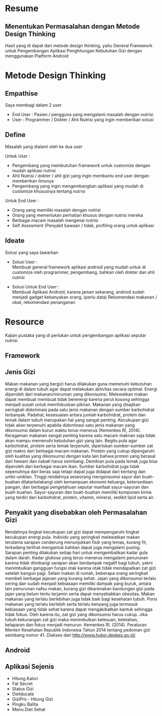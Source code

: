 # Resume
## Menentukan Permasalahan dengan Metode Design Thinking
Hasil yang di dapat dari metode design thinking, yaitu General Framework untuk Pengembangan Aplikasi Penghitungan Kebutuhan Gizi dengan menggunakan Platform Android

# Metode Design Thinking
## Empathise
Saya membagi dalam 2 user <br>
- End User : Pasien / pengguna yang mengalami masalah dengan nutrisi.
- User : Programmer / Dokter / Ahli Nutrisi yang ingin memberikan solusi

## Define
Masalah yang dialami oleh ke dua user <br>

Untuk User : <br>
- Pengembang yang membutuhan framework untuk customize dengan mudah aplikasi nutrisi
- Ahli Nutrisi / dokter / ahli gizi yang ingin membantu end user dengan memberikan ilmunya
- Pengembang yang ingin mengembangkan aplikasi yang mudah di customize khususnya tentang nutrisi

Untuk End User : <br>
- Orang yang memiliki masalah dengan nutrisi
- Orang yang memerlukan perhatian khusus dengan nutrisi mereka
- Berbagai macam masalah mengenai nutrisi
- Self Assesment (Penyakit bawaan / tidak, profiling orang untuk aplikasi

## Ideate
Solusi yang saya tawarkan <br>

- Solusi User : <br>
Membuat general framework aplikasi android yang mudah untuk di customize oleh programmer, pengembang, bahkan oleh dokter dan ahli nutrisi

- Solusi Untuk End User : <br>
Membuat Aplikasi Android, karena jaman sekarang, android sudah menjadi gadget kebanyakan orang, (perlu data)
Rekomendasi makanan / obat, rekomendasi penanganan

# Resource
Kajian pustaka yang di perlukan untuk pengembangan aplikasi seputar nutrisi

## Framework

## Jenis Gizi
Makan makanan yang bergizi harus dilakukan guna memenuhi kebutuhan energi di dalam tubuh agar dapat melakukan aktivitas secara optimal. Energi diperoleh dari makanan/minuman yang dikonsumsi. Melewatkan makan dapat membuat membuat tidak berenergi karena perut kosong sehingga menjadi susah untuk memfokuskan pikiran.
Makanan yang disajikan seringkali didominasi pada satu jenis makanan dengan sumber karbohidrat terbanyak. Padahal, kesesuaian antara jumlah karbohidrat, protein dan lemak dalam tubuh merupakan hal yang sangat penting. Kecukupan gizi tidak akan terpenuhi apabila didominasi satu jenis makanan yang dikonsumsi dalam kurun waktu terus-menerus (Kemenkes RI, 2014).
Keragaman makanan sangat penting karena satu macam maknan saja tidak akan mampu memenuhi kebutuhan gizi yang lain. Begitu pula agar karbohidrat, protein serta lemak terpenuhi, diperlukan sumber-sumber zat gizi makro dari berbagai macam makanan. Protein yang cukup dipengaruhi oleh kualitas yang dikonsumsi dengan kata lain bahwa protein yang berasal dari hewani dan nabati harus seimbang. Demikian pula pada lemak juga bisa diperoleh dari berbagai macam ikan. Sumber karbohidrat juga tidak sepenuhnya dari beras saja tetapi dapat juga didapat dari kentang dan umbi-umbian.
Tinggi rendahnya seseorang mengonsumsi sayur dan buah-buahan dilatarbelakangi oleh kemampuan ekonomi keluarga, ketersediaan pangan, dan berbagai pengetahuan seputar manfaat sayur-sayuran dan buah-buahan. Sayur-sayuran dan buah-buahan memiliki komponen kimia yang terdiri dari karbohidrat, protein, vitamin, mineral, sedikit lipid serta air.

## Penyakit yang disebabkan oleh Permasalahan Gizi
Rendahnya tingkat kecukupan zat gizi dapat mempengaruhi tingkat kecukupan energi pula.
Individu yang seringkali melewatkan makan terutama sarapan cenderung menunjukkan fisik yang lemas, kurang fit, terkadang terlihat mengantuk bahkan dapat juga mengalami pusing. Sarapan penting dilakukan setiap hari untuk mengembalikan kadar gula dalam darah.
Kadar glukosa yang terus-menerus mengalami penurunan karena tidak diimbangi sarapan akan berdampak negatif bagi tubuh, yakni menimbulkan gangguan fungsi otak karena otak tidak mendapatkan zat gizi setelah bangun pagi.
Selain makan di rumah, beberapa orang seringkali membeli berbagai jajanan yang kurang sehat. Jajan yang dikonsumsi terlalu sering dan sudah menjadi kebiasaan memiliki dampak yang buruk, antara lain penurunan nafsu makan, kurang gizi dikarenakan kandungan gizi pada jajan yang belum tentu terjamin serta dapat menyebabkan obesitas.
Makan makanan yang terlalu berlebihan juga tidak baik bagi kesehatan tubuh.
Porsi makanan yang terlalu berlebih serta terlalu kenyang juga termasuk kebiasaan yang tidak sehat karena dapat mengakibatkan kantuk sehingga tidak fokus. Oleh karena itu, zat gizi yang dikonsumsi harus cukup. Jika tubuh kekurangan zat gizi maka menimbulkan kelesuan, kelelahan, kelaparan dan fokus menjadi menurun.
Kemenkes RI. (2014). Peraturan Menteri Kesehatan Republik Indonesia Tahun 2014 tentang pedoman gizi seimbang nomor 41. Diakses dari http://www.hukor.depkes.go.id/

## Android

## Aplikasi Sejenis

- Hitung Kalori
- Fat Secret
- Status Gizi
- Dietducate
- GiziPro - Hitung Gizi
- Pingku Balita
- Menu Diet Sehat